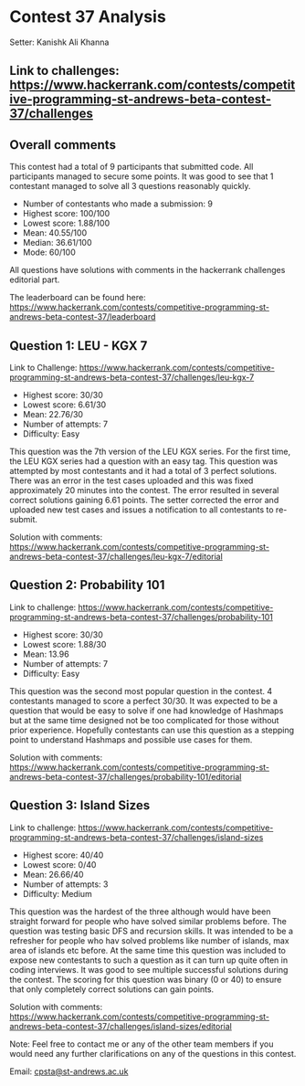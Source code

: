 # Contest 37 Analysis

Setter: Kanishk Ali Khanna

## Link to challenges: https://www.hackerrank.com/contests/competitive-programming-st-andrews-beta-contest-37/challenges

## Overall comments

This contest had a total of 9 participants that submitted code. All participants managed to secure some points. It was good to see that 1 contestant managed to solve all 3 questions reasonably quickly.

* Number of contestants who made a submission: 9
* Highest score: 100/100
* Lowest score: 1.88/100
* Mean: 40.55/100
* Median: 36.61/100
* Mode: 60/100

All questions have solutions with comments in the hackerrank challenges editorial part. 

The leaderboard can be found here: https://www.hackerrank.com/contests/competitive-programming-st-andrews-beta-contest-37/leaderboard

## Question 1: LEU - KGX 7

Link to Challenge: https://www.hackerrank.com/contests/competitive-programming-st-andrews-beta-contest-37/challenges/leu-kgx-7

* Highest score: 30/30 
* Lowest score: 6.61/30 
* Mean: 22.76/30
* Number of attempts: 7
* Difficulty: Easy 

This question was the 7th version of the LEU KGX series. For the first time, the LEU KGX series had a question with an easy tag. This question was attempted by most contestants and it had a total of 3 perfect solutions. There was an error in the test cases uploaded and this was fixed approximately 20 minutes into the contest. The error resulted in several correct  solutions gaining 6.61 points. The setter corrected the error and uploaded new test cases and issues a notification to all contestants to re-submit. 

Solution with comments: https://www.hackerrank.com/contests/competitive-programming-st-andrews-beta-contest-37/challenges/leu-kgx-7/editorial


## Question 2: Probability 101

Link to challenge: https://www.hackerrank.com/contests/competitive-programming-st-andrews-beta-contest-37/challenges/probability-101

* Highest score: 30/30 
* Lowest score: 1.88/30
* Mean: 13.96
* Number of attempts: 7
* Difficulty: Easy  

This question was the second most popular question in the contest. 4 contestants managed to score a perfect 30/30. It was expected to be a question that would be easy to solve if one had knowledge of Hashmaps but at the same time designed not be too complicated for those without prior experience. Hopefully contestants can use this question as a stepping point to understand Hashmaps and possible use cases for them. 

Solution with comments: https://www.hackerrank.com/contests/competitive-programming-st-andrews-beta-contest-37/challenges/probability-101/editorial

## Question 3: Island Sizes

Link to challenge: https://www.hackerrank.com/contests/competitive-programming-st-andrews-beta-contest-37/challenges/island-sizes

* Highest score: 40/40 
* Lowest score: 0/40
* Mean: 26.66/40
* Number of attempts: 3
* Difficulty: Medium 

This question was the hardest of the three although would have been straight forward for people who have solved similar problems before. The question was testing basic DFS and recursion skills. It was intended to be a refresher for people who hav solved problems like number of islands, max area of islands etc before. At the same time this question was included to expose new contestants to such a question as it can turn up quite often in coding interviews. It was good to see multiple successful solutions during the contest. The scoring for this question was binary (0 or 40) to ensure that only completely correct solutions can gain points. 


Solution with comments: https://www.hackerrank.com/contests/competitive-programming-st-andrews-beta-contest-37/challenges/island-sizes/editorial


Note: Feel free to contact me or any of the other team members if you would need any further clarifications on any of the questions in this contest.

Email: cpsta@st-andrews.ac.uk 

